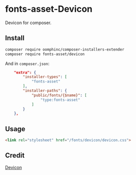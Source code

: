 # fonts-asset-Devicon
Devicon for composer.

## Install

```bash
composer require oomphinc/composer-installers-extender
composer require fonts-asset/devicon
```

And in `composer.json`:

```json
    "extra": {
        "installer-types": [
            "fonts-asset"
        ],
        "installer-paths": {
            "public/fonts/{$name}": [
                "type:fonts-asset"
            ]
        }
    },
```

## Usage

```html
<link rel="stylesheet" href="/fonts/devicon/devicon.css">
```

## Credit

[Devicon](https://github.com/devicons/devicon)